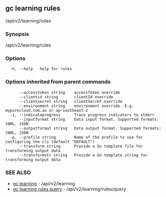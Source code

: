 ## gc learning rules

/api/v2/learning/rules

### Synopsis

/api/v2/learning/rules

### Options

```
  -h, --help   help for rules
```

### Options inherited from parent commands

```
      --accesstoken string    accessToken override
      --clientid string       clientId override
      --clientsecret string   clientSecret override
      --environment string    environment override. E.g. mypurecloud.com.au or ap-southeast-2
  -i, --indicateprogress      Trace progress indicators to stderr
      --inputformat string    Data input format. Supported formats: YAML, JSON
      --outputformat string   Data output format. Supported formats: YAML, JSON
  -p, --profile string        Name of the profile to use for configuring the cli (default "DEFAULT")
      --transform string      Provide a Go template file for transforming output data
      --transformstr string   Provide a Go template string for transforming output data
```

### SEE ALSO

* [gc learning](gc_learning.html)	 - /api/v2/learning
* [gc learning rules query](gc_learning_rules_query.html)	 - /api/v2/learning/rules/query


